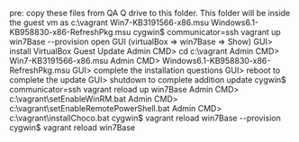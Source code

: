 pre: copy these files from QA Q drive to this folder. This folder will be inside the guest vm as c:\vagrant
  Win7-KB3191566-x86.msu
  Windows6.1-KB958830-x86-RefreshPkg.msu
cygwin$ communicator=ssh vagrant up win7Base --provision
open GUI (virtualBox => win7Base => Show)
  GUI> install VirtualBox Guest Update
  Admin CMD> cd c:\vagrant
  Admin CMD> Win7-KB3191566-x86.msu
  Admin CMD> Windows6.1-KB958830-x86-RefreshPkg.msu
  GUI> complete the installation questions
  GUI> reboot to complete the update
  GUI> shutdown to complete addition update
cygwin$ communicator=ssh vagrant reload up win7Base
  Admin CMD> c:\vagrant\setEnableWinRM.bat
  Admin CMD> c:\vagrant\setEnableRemotePowerShell.bat
  Admin CMD> c:\vagrant\installChoco.bat
cygwin$ vagrant reload win7Base --provision
cygwin$ vagrant reload win7Base